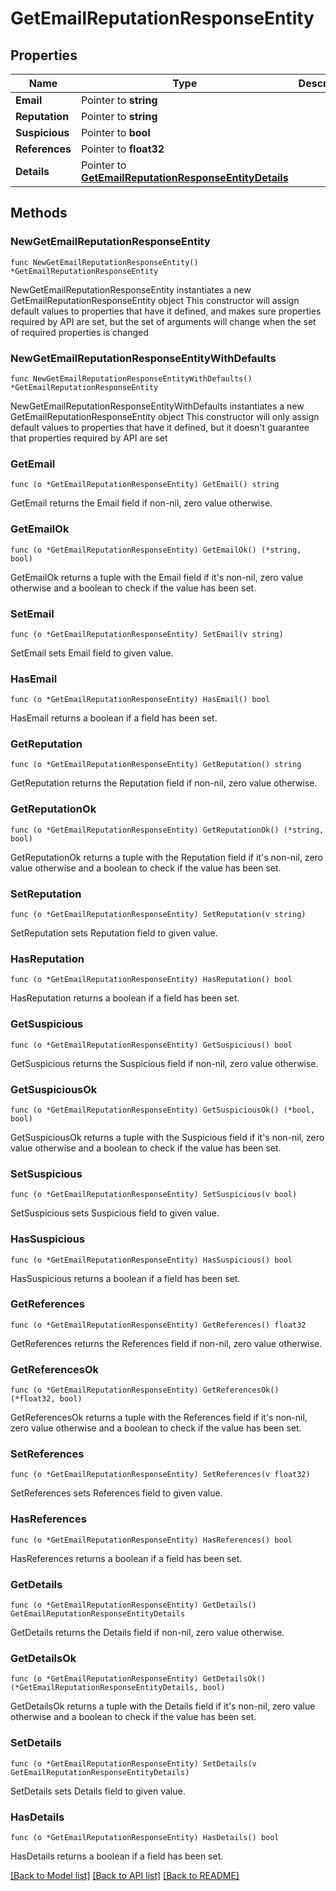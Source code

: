 # GetEmailReputationResponseEntity

## Properties

Name | Type | Description | Notes
------------ | ------------- | ------------- | -------------
**Email** | Pointer to **string** |  | [optional] 
**Reputation** | Pointer to **string** |  | [optional] 
**Suspicious** | Pointer to **bool** |  | [optional] 
**References** | Pointer to **float32** |  | [optional] 
**Details** | Pointer to [**GetEmailReputationResponseEntityDetails**](GetEmailReputationResponseEntityDetails.md) |  | [optional] 

## Methods

### NewGetEmailReputationResponseEntity

`func NewGetEmailReputationResponseEntity() *GetEmailReputationResponseEntity`

NewGetEmailReputationResponseEntity instantiates a new GetEmailReputationResponseEntity object
This constructor will assign default values to properties that have it defined,
and makes sure properties required by API are set, but the set of arguments
will change when the set of required properties is changed

### NewGetEmailReputationResponseEntityWithDefaults

`func NewGetEmailReputationResponseEntityWithDefaults() *GetEmailReputationResponseEntity`

NewGetEmailReputationResponseEntityWithDefaults instantiates a new GetEmailReputationResponseEntity object
This constructor will only assign default values to properties that have it defined,
but it doesn't guarantee that properties required by API are set

### GetEmail

`func (o *GetEmailReputationResponseEntity) GetEmail() string`

GetEmail returns the Email field if non-nil, zero value otherwise.

### GetEmailOk

`func (o *GetEmailReputationResponseEntity) GetEmailOk() (*string, bool)`

GetEmailOk returns a tuple with the Email field if it's non-nil, zero value otherwise
and a boolean to check if the value has been set.

### SetEmail

`func (o *GetEmailReputationResponseEntity) SetEmail(v string)`

SetEmail sets Email field to given value.

### HasEmail

`func (o *GetEmailReputationResponseEntity) HasEmail() bool`

HasEmail returns a boolean if a field has been set.

### GetReputation

`func (o *GetEmailReputationResponseEntity) GetReputation() string`

GetReputation returns the Reputation field if non-nil, zero value otherwise.

### GetReputationOk

`func (o *GetEmailReputationResponseEntity) GetReputationOk() (*string, bool)`

GetReputationOk returns a tuple with the Reputation field if it's non-nil, zero value otherwise
and a boolean to check if the value has been set.

### SetReputation

`func (o *GetEmailReputationResponseEntity) SetReputation(v string)`

SetReputation sets Reputation field to given value.

### HasReputation

`func (o *GetEmailReputationResponseEntity) HasReputation() bool`

HasReputation returns a boolean if a field has been set.

### GetSuspicious

`func (o *GetEmailReputationResponseEntity) GetSuspicious() bool`

GetSuspicious returns the Suspicious field if non-nil, zero value otherwise.

### GetSuspiciousOk

`func (o *GetEmailReputationResponseEntity) GetSuspiciousOk() (*bool, bool)`

GetSuspiciousOk returns a tuple with the Suspicious field if it's non-nil, zero value otherwise
and a boolean to check if the value has been set.

### SetSuspicious

`func (o *GetEmailReputationResponseEntity) SetSuspicious(v bool)`

SetSuspicious sets Suspicious field to given value.

### HasSuspicious

`func (o *GetEmailReputationResponseEntity) HasSuspicious() bool`

HasSuspicious returns a boolean if a field has been set.

### GetReferences

`func (o *GetEmailReputationResponseEntity) GetReferences() float32`

GetReferences returns the References field if non-nil, zero value otherwise.

### GetReferencesOk

`func (o *GetEmailReputationResponseEntity) GetReferencesOk() (*float32, bool)`

GetReferencesOk returns a tuple with the References field if it's non-nil, zero value otherwise
and a boolean to check if the value has been set.

### SetReferences

`func (o *GetEmailReputationResponseEntity) SetReferences(v float32)`

SetReferences sets References field to given value.

### HasReferences

`func (o *GetEmailReputationResponseEntity) HasReferences() bool`

HasReferences returns a boolean if a field has been set.

### GetDetails

`func (o *GetEmailReputationResponseEntity) GetDetails() GetEmailReputationResponseEntityDetails`

GetDetails returns the Details field if non-nil, zero value otherwise.

### GetDetailsOk

`func (o *GetEmailReputationResponseEntity) GetDetailsOk() (*GetEmailReputationResponseEntityDetails, bool)`

GetDetailsOk returns a tuple with the Details field if it's non-nil, zero value otherwise
and a boolean to check if the value has been set.

### SetDetails

`func (o *GetEmailReputationResponseEntity) SetDetails(v GetEmailReputationResponseEntityDetails)`

SetDetails sets Details field to given value.

### HasDetails

`func (o *GetEmailReputationResponseEntity) HasDetails() bool`

HasDetails returns a boolean if a field has been set.


[[Back to Model list]](../README.md#documentation-for-models) [[Back to API list]](../README.md#documentation-for-api-endpoints) [[Back to README]](../README.md)


